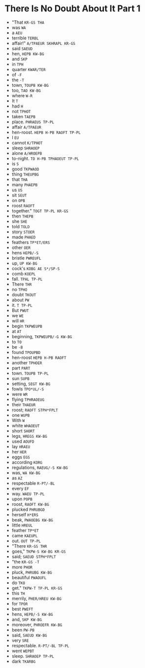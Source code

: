# There Is No Doubt About It Part 1

* "That `KR-GS THA`
* was `WA`
* a `AEU`
* terrible `TERBL`
* affair!" `A/TPAEUR SKHRAPL KR-GS`
* said `SAEUD`
* hen, `HEPB KW-BG`
* and `SKP`
* in `TPH`
* quarter `KWAR/TER`
* of `-F`
* the `-T`
* town, `TOUPB KW-BG`
* too, `TAO KW-BG`
* where `W-R`
* It `T`
* had `H`
* not `TPHOT`
* taken `TAEPB`
* place. `PHRAEUS TP-PL`
* affair `A/TPAEUR`
* hen-roost. `HEPB H-PB RAOFT TP-PL`
* I `EU`
* cannot `K/TPHOT`
* sleep `SHRAOEP`
* alone `A/HROEPB`
* to-night. `TO H-PB TPHAOEUT TP-PL`
* is `S`
* good `TKPWAOD`
* thing `THEUPBG`
* that `THA`
* many `PHAEPB`
* us `US`
* sit `SEUT`
* on `OPB`
* roost `RAOFT`
* together." `TOGT TP-PL KR-GS`
* then `THEPB`
* she `SHE`
* told `TOLD`
* story `STOER`
* made `PHAED`
* feathers `TP*ET/ERS`
* other `OER`
* hens `HEPB/-S`
* bristle `PWREUFL`
* up, `UP KW-BG`
* cock's `KOBG AE S*/SP-S`
* comb `KOEPL`
* fall. `TPAL TP-PL`
* There `THR`
* no `TPHO`
* doubt `TKOUT`
* about `PW`
* it. `T TP-PL`
* But `PWUT`
* we `WE`
* will `HR`
* begin `TKPWEUPB`
* at `AT`
* beginning, `TKPWEUPB/-G KW-BG`
* to `TO`
* be `-B`
* found `TPOUPBD`
* hen-roost `HEPB H-PB RAOFT`
* another `TPHOER`
* part `PART`
* town. `TOUPB TP-PL`
* sun `SUPB`
* setting, `SEGT KW-BG`
* fowls `TPO*UL/-S`
* were `WR`
* flying `TPHRAOEUG`
* their `THAEUR`
* roost; `RAOFT STPH*FPLT`
* one `WUPB`
* With `W`
* white `WHAOEUT`
* short `SHORT`
* legs, `HREGS KW-BG`
* used `AOUFD`
* lay `HRAEU`
* her `HER`
* eggs `EGS`
* according `KORG`
* regulations, `RAEUG/-S KW-BG`
* was, `WA KW-BG`
* as `AZ`
* respectable `R-PT/-BL`
* every `EF`
* way. `WAEU TP-PL`
* upon `POPB`
* roost, `RAOFT KW-BG`
* plucked `PHRUBGD`
* herself `H*ERS`
* beak, `PWAOEBG KW-BG`
* little `HREUL`
* feather `TP*ET`
* came `KAEUPL`
* out. `OUT TP-PL`
* "There `KR-GS THR`
* goes," `TKPW-S KW-BG KR-GS`
* said; `SAEUD STPH*FPLT`
* "the `KR-GS -T`
* more `PHOR`
* pluck, `PHRUBG KW-BG`
* beautiful `PWAOUFL`
* do `TKO`
* get." `TKPW-T TP-PL KR-GS`
* this `TH`
* merrily, `PHER/HREU KW-BG`
* for `TPOR`
* best `PWEFT`
* hens, `HEPB/-S KW-BG`
* and, `SKP KW-BG`
* moreover, `PHROEFR KW-BG`
* been `PW-PB`
* said, `SAEUD KW-BG`
* very `SRE`
* respectable. `R-PT/-BL TP-PL`
* went `WEPBT`
* sleep. `SHRAOEP TP-PL`
* dark `TKARBG`
